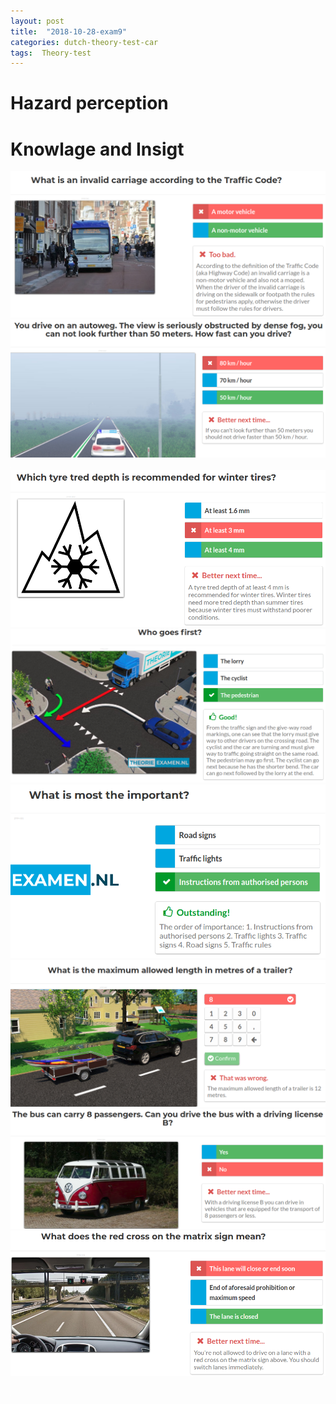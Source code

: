 ```yaml
---
layout: post
title:  "2018-10-28-exam9"
categories: dutch-theory-test-car
tags:  Theory-test 
---
```


# Hazard perception


# Knowlage and Insigt
![](/images/2018-10-28-07-30-26.png)
![](/images/2018-10-28-07-33-58.png)
![](/images/2018-10-28-07-36-37.png)
![](/images/2018-10-28-07-42-52.png)
![](/images/2018-10-28-07-45-55.png)
![](/images/2018-10-28-07-46-48.png)
![](/images/2018-10-28-07-49-43.png)
![](/images/2018-10-28-07-50-12.png)
![](/images/2018-10-28-07-57-01.png)


![](/images/2018-10-28-07-58-14.png)
